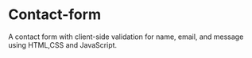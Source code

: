 # Contact-form
A contact form with client-side validation for name, email, and message using HTML,CSS and JavaScript.
